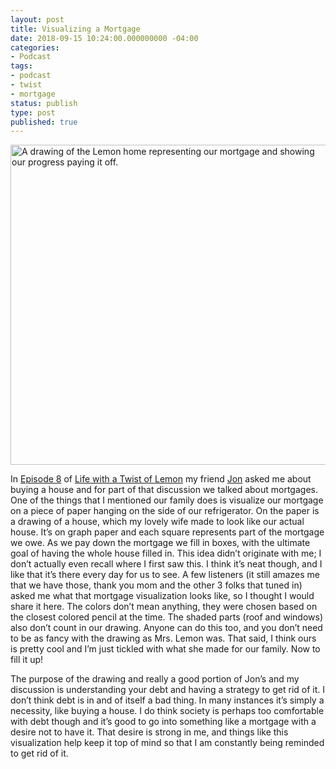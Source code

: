 ```yaml
---
layout: post
title: Visualizing a Mortgage
date: 2018-09-15 10:24:00.000000000 -04:00
categories:
- Podcast
tags:
- podcast
- twist
- mortgage
status: publish
type: post
published: true
---
```


<img src="{{ site.url }}/assets/visualizing-a-mortgage.jpg" width="512" height="512" alt="A drawing of the Lemon home representing our mortgage and showing our progress paying it off." style="display: block; margin-left: auto; margin-right: auto; max-width: 100%; height: auto;" />

In [Episode 8](https://twistoflemonpod.com/episode-8-if-you-dont-buy-milkshakes-with-your-money-save-for-a-house/) of [Life with a Twist of Lemon](http://twistoflemonpod.com) my friend [Jon](http://jonkohlmeier.net/) asked me about buying a house and for part of that discussion we talked about mortgages. One of the things that I mentioned our family does is visualize our mortgage on a piece of paper hanging on the side of our refrigerator. On the paper is a drawing of a house, which my lovely wife made to look like our actual house.  It’s on graph paper and each square represents part of the mortgage we owe. As we pay down the mortgage we fill in boxes, with the ultimate goal of having the whole house filled in. This idea didn’t originate with me; I don’t actually even recall where I first saw this. I think it’s neat though, and I like that it’s there every day for us to see. A few listeners (it still amazes me that we have those, thank you mom and the other 3 folks that tuned in) asked me what that mortgage visualization looks like, so I thought I would share it here. The colors don’t mean anything, they were chosen based on the closest colored pencil at the time. The shaded parts (roof and windows) also don’t count in our drawing. Anyone can do this too, and you don’t need to be as fancy with the drawing as Mrs. Lemon was. That said, I think ours is pretty cool and I’m just tickled with what she made for our family. Now to fill it up!

The purpose of the drawing and really a good portion of Jon’s and my discussion is understanding your debt and having a strategy to get rid of it. I don’t think debt is in and of itself a bad thing. In many instances it’s simply a necessity, like buying a house. I do think society is perhaps too comfortable with debt though and it’s good to go into something like a mortgage with a desire not to have it.  That desire is strong in me, and things like this visualization help keep it top of mind so that I am constantly being reminded to get rid of it.
